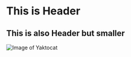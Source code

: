 # This is Header
## This is also Header but smaller

![Image of Yaktocat](https://octodex.github.com/images/yaktocat.png)
